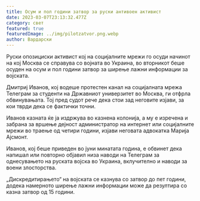```yaml
---
title: Осум и пол години затвор за руски антивоен активист
date: 2023-03-07T23:13:32.477Z
category: свет
featured: true
featuredImage: ../img/pilotzatvor.png.webp
author: Вардарски
---
```


Руски опозициски активист кој на социјалните мрежи го осуди начинот на кој Москва се справува со војната во Украина, во вторникот беше осуден на осум и пол години затвор за ширење лажни информации за војската.

Дмитриј Иванов, кој водеше протестен канал на социјалната мрежа Телеграм за студенти на Државниот универзитет во Москва, ги отфрла обвинувањата. Тој пред судот рече дека стои зад неговите изјави, за кои тврди дека се фактички точни.

Иванов казната ќе ја издржува во казнена колонија, а му е изречена и забрана за вршење дејност администратор на интернет или социјалните мрежи во траење од четири години, изјави неговата адвокатка Марија Ајсмонт.

Иванов, кој беше приведен во јуни минатата година, е обвинет дека напишал или повторно објавил низа наводи на Телеграм за однесувањето на руската војска во Украина, вклучително и наводи за воени злосторства.

„Дискредитирањето“ на војската се казнува со затвор до пет години, додека намерното ширење лажни информации може да резултира со казна затвор од 15 години.

